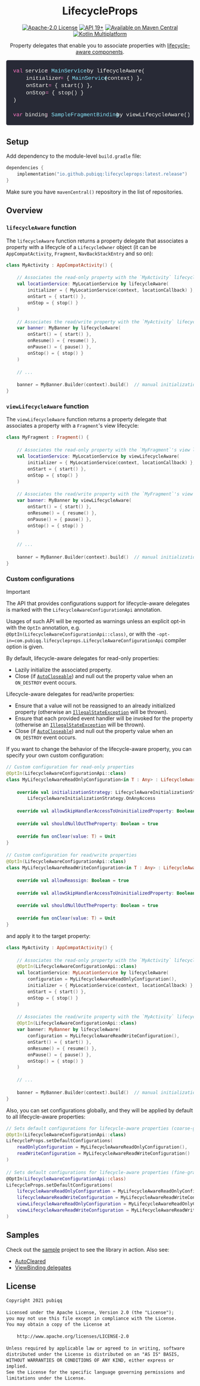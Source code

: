 <h1 align="center">LifecycleProps</h1>
<p align="center">
    <a href="LICENSE.md"><img src="https://img.shields.io/badge/License-Apache%202.0-blue?style=flat" alt="Apache-2.0 License" /></a>
    <a href="https://developer.android.com/about/versions/kitkat"><img src="https://img.shields.io/badge/API-19%2B-brightgreen?style=flat" alt="API 19+" /></a>
    <a href="https://search.maven.org/artifact/io.github.pubiqq/lifecycleprops"><img src="https://img.shields.io/maven-central/v/io.github.pubiqq/lifecycleprops?style=flat&label=Maven%20Central&color=orange" alt="Available on Maven Central" /></a>
    <a href="https://www.jetbrains.com/kotlin-multiplatform/"><img src="https://img.shields.io/badge/Kotlin-Multiplatform-%237f52ff?logo=kotlin" alt="Kotlin Multiplatform" /></a>
</p>
<p align="center">Property delegates that enable you to associate properties with <a href="https://developer.android.com/topic/libraries/architecture/lifecycle">lifecycle-aware components</a>.</p>
<p align="center">
<img src="./assets/banner.svg" width="540" alt="" />
</p>

## Setup

Add dependency to the module-level `build.gradle` file:

```kotlin
dependencies {
    implementation("io.github.pubiqq:lifecycleprops:latest.release")
}
```

Make sure you have `mavenCentral()` repository in the list of repositories.

## Overview

### `lifecycleAware` function

The `lifecycleAware` function returns a property delegate that associates a property with a
lifecycle of a `LifecycleOwner` object (it can be `AppCompatActivity`, `Fragment`,
`NavBackStackEntry` and so on):

```kotlin
class MyActivity : AppCompatActivity() {

    // Associates the read-only property with the `MyActivity` lifecycle
    val locationService: MyLocationService by lifecycleAware(
        initializer = { MyLocationService(context, locationCallback) },
        onStart = { start() },
        onStop = { stop() }
    )

    // Associates the read/write property with the `MyActivity` lifecycle
    var banner: MyBanner by lifecycleAware(
        onStart() = { start() },
        onResume() = { resume() },
        onPause() = { pause() },
        onStop() = { stop() }
    )

    // ...

    banner = MyBanner.Builder(context).build()  // manual initialization of the read/write property
}
```

### `viewLifecycleAware` function

The `viewLifecycleAware` function returns a property delegate that associates a property with a
`Fragment`'s view lifecycle:

```kotlin
class MyFragment : Fragment() {

    // Associates the read-only property with the `MyFragment`'s view lifecycle
    val locationService: MyLocationService by viewLifecycleAware(
        initializer = { MyLocationService(context, locationCallback) },
        onStart = { start() },
        onStop = { stop() }
    )

    // Associates the read/write property with the `MyFragment`'s view lifecycle
    var banner: MyBanner by viewLifecycleAware(
        onStart() = { start() },
        onResume() = { resume() },
        onPause() = { pause() },
        onStop() = { stop() }
    )

    // ...

    banner = MyBanner.Builder(context).build()  // manual initialization of a read/write property
}
```

### Custom configurations

> [!IMPORTANT]
> The API that provides configurations support for lifecycle-aware delegates is marked with
> the `LifecycleAwareConfigurationApi` annotation.
>
> Usages of such API will be reported as warnings unless an explicit opt-in with the `OptIn`
> annotation, e.g. `@OptIn(LifecycleAwareConfigurationApi::class)`, or with
> the `-opt-in=com.pubiqq.lifecycleprops.LifecycleAwareConfigurationApi` compiler option is given.

By default, lifecycle-aware delegates for read-only properties:

- Lazily initialize the associated property.
- Close (if 
  [`AutoCloseable`](https://kotlinlang.org/api/latest/jvm/stdlib/kotlin/-auto-closeable/#autocloseable)) and
  null out the property value when an `ON_DESTROY` event occurs.

Lifecycle-aware delegates for read/write properties:

- Ensure that a value will not be reassigned to an already initialized property (otherwise
  an [`IllegalStateException`](https://kotlinlang.org/api/latest/jvm/stdlib/kotlin/-illegal-state-exception/#illegalstateexception)
  will be thrown).
- Ensure that each provided event handler will be invoked for the property (otherwise
  an [`IllegalStateException`](https://kotlinlang.org/api/latest/jvm/stdlib/kotlin/-illegal-state-exception/#illegalstateexception)
  will be thrown).
- Close (if
  [`AutoCloseable`](https://kotlinlang.org/api/latest/jvm/stdlib/kotlin/-auto-closeable/#autocloseable)) and
  null out the property value when an `ON_DESTROY` event occurs.

If you want to change the behavior of the lifecycle-aware property, you can specify your own custom
configuration:

```kotlin
// Custom configuration for read-only properties
@OptIn(LifecycleAwareConfigurationApi::class)
class MyLifecycleAwareReadOnlyConfiguration<in T : Any> : LifecycleAwareReadOnlyConfiguration<T> {

    override val initializationStrategy: LifecycleAwareInitializationStrategy =
        LifecycleAwareInitializationStrategy.OnAnyAccess

    override val allowSkipHandlerAccessToUninitializedProperty: Boolean = false

    override val shouldNullOutTheProperty: Boolean = true

    override fun onClear(value: T) = Unit
}

// Custom configuration for read/write properties
@OptIn(LifecycleAwareConfigurationApi::class)
class MyLifecycleAwareReadWriteConfiguration<in T : Any> : LifecycleAwareReadWriteConfiguration<T> {

    override val allowReassign: Boolean = true

    override val allowSkipHandlerAccessToUninitializedProperty: Boolean = true

    override val shouldNullOutTheProperty: Boolean = true

    override fun onClear(value: T) = Unit
}
```

and apply it to the target property:

```kotlin
class MyActivity : AppCompatActivity() {

    // Associates the read-only property with the `MyActivity` lifecycle (`MyLifecycleAwareReadOnlyConfiguration` is used)
    @OptIn(LifecycleAwareConfigurationApi::class)
    val locationService: MyLocationService by lifecycleAware(
        configuration = MyLifecycleAwareReadOnlyConfiguration(),
        initializer = { MyLocationService(context, locationCallback) },
        onStart = { start() },
        onStop = { stop() }
    )

    // Associates the read/write property with the `MyActivity` lifecycle (`MyLifecycleAwareReadWriteConfiguration` is used)
    @OptIn(LifecycleAwareConfigurationApi::class)
    var banner: MyBanner by lifecycleAware(
        configuration = MyLifecycleAwareReadWriteConfiguration(),
        onStart() = { start() },
        onResume() = { resume() },
        onPause() = { pause() },
        onStop() = { stop() }
    )

    // ...

    banner = MyBanner.Builder(context).build()  // manual initialization of the read/write property
}
```

Also, you can set configurations globally, and they will be applied by default to all
lifecycle-aware properties:

```kotlin
// Sets default configurations for lifecycle-aware properties (coarse-grained)
@OptIn(LifecycleAwareConfigurationApi::class)
LifecycleProps.setDefaultConfigurations(
    readOnlyConfiguration = MyLifecycleAwareReadOnlyConfiguration(),
    readWriteConfiguration = MyLifecycleAwareReadWriteConfiguration()
)

// Sets default configurations for lifecycle-aware properties (fine-grained)
@OptIn(LifecycleAwareConfigurationApi::class)
LifecycleProps.setDefaultConfigurations(
    lifecycleAwareReadOnlyConfiguration = MyLifecycleAwareReadOnlyConfiguration(),
    lifecycleAwareReadWriteConfiguration = MyLifecycleAwareReadWriteConfiguration(),
    viewLifecycleAwareReadOnlyConfiguration = MyLifecycleAwareReadOnlyConfiguration(),
    viewLifecycleAwareReadWriteConfiguration = MyLifecycleAwareReadWriteConfiguration()
)
```

## Samples

Check out the [sample](https://github.com/pubiqq/lifecycleprops/tree/main/sample) project to see the
library in action. Also see:

- [AutoCleared](./docs/AutoCleared.md)
- [ViewBinding delegates](./docs/ViewBindingDelegates.md)

## License

    Copyright 2021 pubiqq
    
    Licensed under the Apache License, Version 2.0 (the "License");
    you may not use this file except in compliance with the License.
    You may obtain a copy of the License at
    
        http://www.apache.org/licenses/LICENSE-2.0
    
    Unless required by applicable law or agreed to in writing, software
    distributed under the License is distributed on an "AS IS" BASIS,
    WITHOUT WARRANTIES OR CONDITIONS OF ANY KIND, either express or implied.
    See the License for the specific language governing permissions and
    limitations under the License.